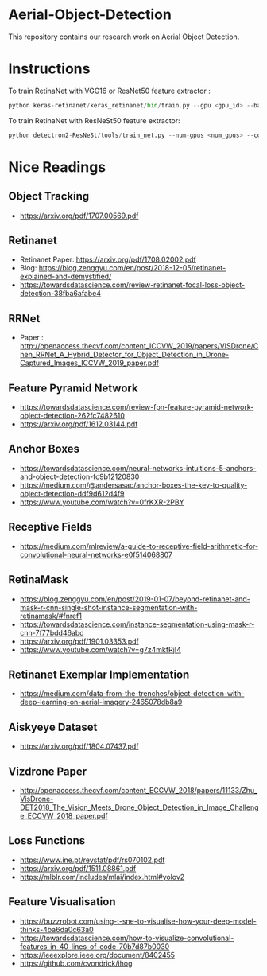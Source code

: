 # Aerial-Object-Detection
This repository contains our research work on Aerial Object Detection.

# Instructions

To train RetinaNet with VGG16 or ResNet50 feature extractor : 
```python
python keras-retinanet/keras_retinanet/bin/train.py --gpu <gpu_id> --backbone <vgg16 | resnet50> --epochs <total_epochs> --tensorboard-dir <tensorboard_dir> --compute-val-loss --config <path_to_config> --snapshot-path <snapshot_save_dir> --random-transform --snapshot <resume_snapshot> csv <train_csv> <class_mapping_csv> --val-annotations <val_csv>
```

To train RetinaNet with ResNeSt50 feature extractor:
```python
python detectron2-ResNeSt/tools/train_net.py --num-gpus <num_gpus> --config-file <path_to_config>
```

# Nice Readings

## Object Tracking

- https://arxiv.org/pdf/1707.00569.pdf

## Retinanet

- Retinanet Paper: https://arxiv.org/pdf/1708.02002.pdf
- Blog: https://blog.zenggyu.com/en/post/2018-12-05/retinanet-explained-and-demystified/
- https://towardsdatascience.com/review-retinanet-focal-loss-object-detection-38fba6afabe4

## RRNet

- Paper :       http://openaccess.thecvf.com/content_ICCVW_2019/papers/VISDrone/Chen_RRNet_A_Hybrid_Detector_for_Object_Detection_in_Drone-Captured_Images_ICCVW_2019_paper.pdf
 
## Feature Pyramid Network

- https://towardsdatascience.com/review-fpn-feature-pyramid-network-object-detection-262fc7482610
- https://arxiv.org/pdf/1612.03144.pdf

## Anchor Boxes

- https://towardsdatascience.com/neural-networks-intuitions-5-anchors-and-object-detection-fc9b12120830
- https://medium.com/@andersasac/anchor-boxes-the-key-to-quality-object-detection-ddf9d612d4f9
- https://www.youtube.com/watch?v=0frKXR-2PBY

## Receptive Fields

- https://medium.com/mlreview/a-guide-to-receptive-field-arithmetic-for-convolutional-neural-networks-e0f514068807

## RetinaMask

- https://blog.zenggyu.com/en/post/2019-01-07/beyond-retinanet-and-mask-r-cnn-single-shot-instance-segmentation-with-retinamask/#fnref1
- https://towardsdatascience.com/instance-segmentation-using-mask-r-cnn-7f77bdd46abd
- https://arxiv.org/pdf/1901.03353.pdf
- https://www.youtube.com/watch?v=g7z4mkfRjI4

## Retinanet Exemplar Implementation

- https://medium.com/data-from-the-trenches/object-detection-with-deep-learning-on-aerial-imagery-2465078db8a9

## Aiskyeye Dataset

- https://arxiv.org/pdf/1804.07437.pdf

## Vizdrone Paper
 
- http://openaccess.thecvf.com/content_ECCVW_2018/papers/11133/Zhu_VisDrone-DET2018_The_Vision_Meets_Drone_Object_Detection_in_Image_Challenge_ECCVW_2018_paper.pdf

## Loss Functions

- https://www.ine.pt/revstat/pdf/rs070102.pdf
- https://arxiv.org/pdf/1511.08861.pdf
- https://mlblr.com/includes/mlai/index.html#yolov2

## Feature Visualisation

- https://buzzrobot.com/using-t-sne-to-visualise-how-your-deep-model-thinks-4ba6da0c63a0
- https://towardsdatascience.com/how-to-visualize-convolutional-features-in-40-lines-of-code-70b7d87b0030
- https://ieeexplore.ieee.org/document/8402455
- https://github.com/cvondrick/ihog
